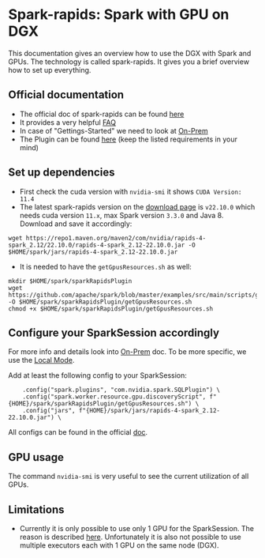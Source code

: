 # Spark-rapids: Spark with GPU on DGX

This documentation gives an overview how to use the DGX with Spark and GPUs. The technology is called spark-rapids. It gives you a brief overview how to set up everything.
## Official documentation

- The official doc of spark-rapids can be found [here](https://nvidia.github.io/spark-rapids/) 
- It provides a very helpful [FAQ](https://nvidia.github.io/spark-rapids/docs/FAQ.html)
- In case of "Gettings-Started" we need to look at [On-Prem](https://nvidia.github.io/spark-rapids/docs/get-started/getting-started-on-prem.html)
- The Plugin can be found [here](https://nvidia.github.io/spark-rapids/docs/download.html) (keep the listed requirements in your mind)

## Set up dependencies

- First check the cuda version with `nvidia-smi` it shows `CUDA Version: 11.4`
- The latest spark-rapids version on the [download page](https://nvidia.github.io/spark-rapids/docs/download.html) is `v22.10.0` which needs cuda version `11.x`, max Spark version `3.3.0` and Java 8. Download and save it accordingly:
```
wget https://repo1.maven.org/maven2/com/nvidia/rapids-4-spark_2.12/22.10.0/rapids-4-spark_2.12-22.10.0.jar -O $HOME/spark/jars/rapids-4-spark_2.12-22.10.0.jar
```
- It is needed to have the `getGpusResources.sh` as well:
```
mkdir $HOME/spark/sparkRapidsPlugin
wget https://github.com/apache/spark/blob/master/examples/src/main/scripts/getGpusResources.sh -O $HOME/spark/sparkRapidsPlugin/getGpusResources.sh
chmod +x $HOME/spark/sparkRapidsPlugin/getGpusResources.sh
```

## Configure your SparkSession accordingly

For more info and details look into [On-Prem](https://nvidia.github.io/spark-rapids/docs/get-started/getting-started-on-prem.html) doc. To be more specific, we use the [Local Mode](https://nvidia.github.io/spark-rapids/docs/get-started/getting-started-on-prem.html#local-mode).

Add at least the following config to your SparkSession:
```
    .config("spark.plugins", "com.nvidia.spark.SQLPlugin") \
    .config("spark.worker.resource.gpu.discoveryScript", f"{HOME}/spark/sparkRapidsPlugin/getGpusResources.sh") \
    .config("jars", f"{HOME}/spark/jars/rapids-4-spark_2.12-22.10.0.jar") \
```

All configs can be found in the official [doc](https://nvidia.github.io/spark-rapids/docs/configs.html).

## GPU usage

The command `nvidia-smi` is very useful to see the current utilization of all GPUs.

## Limitations

- Currently it is only possible to use only 1 GPU for the SparkSession. The reason is described [here](https://nvidia.github.io/spark-rapids/docs/FAQ.html#why-are-multiple-gpus-per-executor-not-supported). Unfortunately it is also not possible to use multiple executors each with 1 GPU on the same node (DGX).